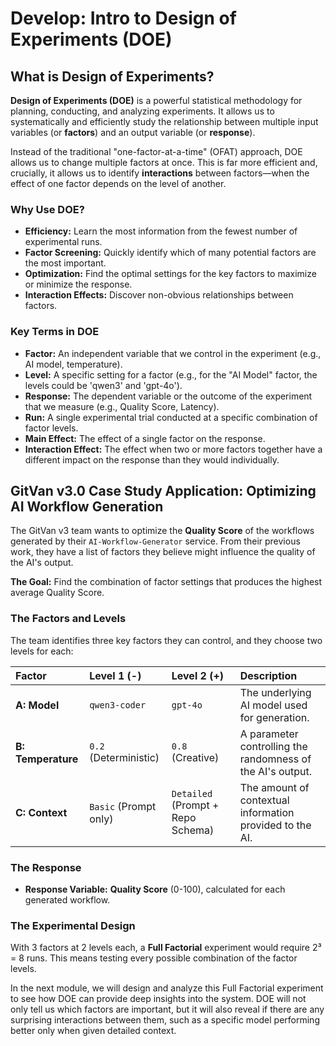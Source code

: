 # Develop: Intro to Design of Experiments (DOE)

## What is Design of Experiments?

**Design of Experiments (DOE)** is a powerful statistical methodology for planning, conducting, and analyzing experiments. It allows us to systematically and efficiently study the relationship between multiple input variables (or **factors**) and an output variable (or **response**).

Instead of the traditional "one-factor-at-a-time" (OFAT) approach, DOE allows us to change multiple factors at once. This is far more efficient and, crucially, it allows us to identify **interactions** between factors—when the effect of one factor depends on the level of another.

### Why Use DOE?

*   **Efficiency:** Learn the most information from the fewest number of experimental runs.
*   **Factor Screening:** Quickly identify which of many potential factors are the most important.
*   **Optimization:** Find the optimal settings for the key factors to maximize or minimize the response.
*   **Interaction Effects:** Discover non-obvious relationships between factors.

### Key Terms in DOE

*   **Factor:** An independent variable that we control in the experiment (e.g., AI model, temperature).
*   **Level:** A specific setting for a factor (e.g., for the "AI Model" factor, the levels could be 'qwen3' and 'gpt-4o').
*   **Response:** The dependent variable or the outcome of the experiment that we measure (e.g., Quality Score, Latency).
*   **Run:** A single experimental trial conducted at a specific combination of factor levels.
*   **Main Effect:** The effect of a single factor on the response.
*   **Interaction Effect:** The effect when two or more factors together have a different impact on the response than they would individually.

## GitVan v3.0 Case Study Application: Optimizing AI Workflow Generation

The GitVan v3 team wants to optimize the **Quality Score** of the workflows generated by their `AI-Workflow-Generator` service. From their previous work, they have a list of factors they believe might influence the quality of the AI's output.

**The Goal:** Find the combination of factor settings that produces the highest average Quality Score.

### The Factors and Levels

The team identifies three key factors they can control, and they choose two levels for each:

| Factor | Level 1 (-) | Level 2 (+) | Description |
| :--- | :--- | :--- | :--- |
| **A: Model** | `qwen3-coder` | `gpt-4o` | The underlying AI model used for generation. |
| **B: Temperature** | `0.2` (Deterministic) | `0.8` (Creative) | A parameter controlling the randomness of the AI's output. |
| **C: Context** | `Basic` (Prompt only) | `Detailed` (Prompt + Repo Schema) | The amount of contextual information provided to the AI. |

### The Response

*   **Response Variable:** **Quality Score** (0-100), calculated for each generated workflow.

### The Experimental Design

With 3 factors at 2 levels each, a **Full Factorial** experiment would require 2³ = 8 runs. This means testing every possible combination of the factor levels.

In the next module, we will design and analyze this Full Factorial experiment to see how DOE can provide deep insights into the system. DOE will not only tell us which factors are important, but it will also reveal if there are any surprising interactions between them, such as a specific model performing better only when given detailed context.
